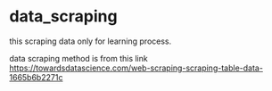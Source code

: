 # data_scraping

this scraping data only for learning process.

data scraping method is from this link https://towardsdatascience.com/web-scraping-scraping-table-data-1665b6b2271c
